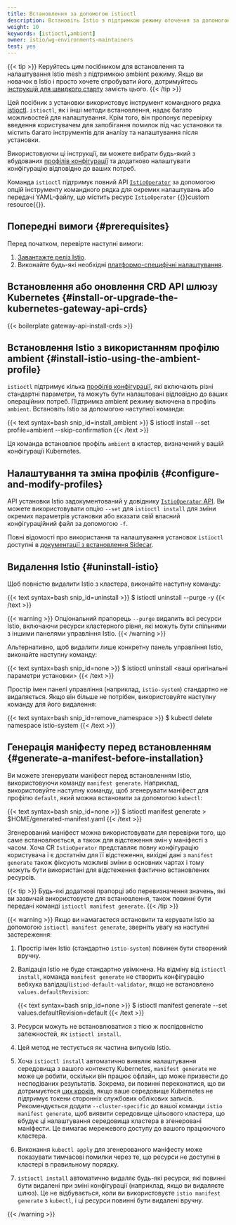 ```yaml
---
title: Встановлення за допомогою istioctl
description: Встановіть Istio з підтримкою режиму оточення за допомогою інструмента командного рядка istioctl.
weight: 10
keywords: [istioctl,ambient]
owner: istio/wg-environments-maintainers
test: yes
---
```


{{< tip >}}
Керуйтесь цим посібником для встановлення та налаштування Istio mesh з підтримкою ambient режиму. Якщо ви новачок в Istio і просто хочете спробувати його, дотримуйтесь [інструкцій для швидкого старту](/docs/ambient/getting-started) замість цього.
{{< /tip >}}

Цей посібник з установки використовує інструмент командного рядка [istioctl](/docs/reference/commands/istioctl/). `istioctl`, як і інші методи встановлення, надає багато можливостей для налаштування. Крім того, він пропонує перевірку введення користувачем для запобігання помилок під час установки та містить багато інструментів для аналізу та налаштування після установки.

Використовуючи ці інструкції, ви можете вибрати будь-який з вбудованих
[профілів конфігурації](/docs/setup/additional-setup/config-profiles/)
та додатково налаштувати конфігурацію відповідно до ваших потреб.

Команда `istioctl` підтримує повний API [`IstioOperator`](/docs/reference/config/istio.operator.v1alpha1/) за допомогою опцій інструменту командного рядка для окремих налаштувань або передачі YAML-файлу, що містить ресурс `IstioOperator` {{<gloss CRD>}}custom resource{{</gloss>}}.

## Попередні вимоги {#prerequisites}

Перед початком, перевірте наступні вимоги:

1. [Завантажте реліз Istio](/docs/setup/additional-setup/download-istio-release/).
1. Виконайте будь-які необхідні [платформо-специфічні налаштування](/docs/ambient/install/platform-prerequisites/).

## Встановлення або оновлення CRD API шлюзу Kubernetes {#install-or-upgrade-the-kubernetes-gateway-api-crds}

{{< boilerplate gateway-api-install-crds >}}

## Встановлення Istio з використанням профілю ambient {#install-istio-using-the-ambient-profile}

`istioctl` підтримує кілька [профілів конфігурації](/docs/setup/additional-setup/config-profiles/), які включають різні стандартні параметри, та можуть бути налаштовані відповідно до ваших операційних потреб. Підтримка ambient режиму включена в профіль `ambient`. Встановіть Istio за допомогою наступної команди:

{{< text syntax=bash snip_id=install_ambient >}}
$ istioctl install --set profile=ambient --skip-confirmation
{{< /text >}}

Ця команда встановлює профіль `ambient` в кластер, визначений у вашій
конфігурації Kubernetes.

## Налаштування та зміна профілів {#configure-and-modify-profiles}

API установки Istio задокументований у довіднику [`IstioOperator` API](/docs/reference/config/istio.operator.v1alpha1/). Ви можете використовувати опцію `--set` для `istioctl install` для зміни окремих параметрів установки або вказати свій власний конфігураційний файл за допомогою `-f`.

Повні відомості про використання та налаштування установок `istioctl` доступні в [документації з встановлення Sidecar](/docs/setup/install/istioctl/).

## Видалення Istio {#uninstall-istio}

Щоб повністю видалити Istio з кластера, виконайте наступну команду:

{{< text syntax=bash snip_id=uninstall >}}
$ istioctl uninstall --purge -y
{{< /text >}}

{{< warning >}}
Опціональний прапорець `--purge` видалить всі ресурси Istio, включаючи ресурси кластерного рівня, які можуть бути спільними з іншими панелями управління Istio.
{{< /warning >}}

Альтернативно, щоб видалити лише конкретну панель управління Istio, виконайте наступну команду:

{{< text syntax=bash snip_id=none >}}
$ istioctl uninstall <ваші оригінальні параметри установки>
{{< /text >}}

Простір імен панелі управління (наприклад, `istio-system`) стандартно не видаляється. Якщо він більше не потрібен, використовуйте наступну команду для його видалення:

{{< text syntax=bash snip_id=remove_namespace >}}
$ kubectl delete namespace istio-system
{{< /text >}}

## Генерація маніфесту перед встановленням {#generate-a-manifest-before-installation}

Ви можете згенерувати маніфест перед встановленням Istio, використовуючи команду `manifest generate`. Наприклад, використовуйте наступну команду, щоб згенерувати маніфест для профілю `default`, який можна встановити за допомогою `kubectl`:

{{< text syntax=bash snip_id=none >}}
$ istioctl manifest generate > $HOME/generated-manifest.yaml
{{< /text >}}

Згенерований маніфест можна використовувати для перевірки того, що саме встановлюється, а також для відстеження змін у маніфесті з часом. Хоча CR `IstioOperator` представляє повну конфігурацію користувача і є достатнім для її відстеження, вихідні дані з `manifest generate` також фіксують можливі зміни в основних чартах і тому можуть бути використані для відстеження фактично встановлених ресурсів.

{{< tip >}}
Будь-які додаткові прапорці або перевизначення значень, які ви зазвичай використовуєте для встановлення, також повинні бути передані команді `istioctl manifest generate`.
{{< /tip >}}

{{< warning >}}
Якщо ви намагаєтеся встановити та керувати Istio за допомогою `istioctl manifest generate`, зверніть увагу на наступні застереження:

1. Простір імен Istio (стандартно `istio-system`) повинен бути створений вручну.

2. Валідація Istio не буде стандартно увімкнена. На відміну від `istioctl install`, команда `manifest generate` не створить конфігурацію вебхука валідації`istiod-default-validator`, якщо не встановлено `values.defaultRevision`:

    {{< text syntax=bash snip_id=none >}}
    $ istioctl manifest generate --set values.defaultRevision=default
    {{< /text >}}

1. Ресурси можуть не встановлюватися з тією ж послідовністю залежностей, як `istioctl install`.

1. Цей метод не тестується як частина випусків Istio.

1. Хоча `istioctl install` автоматично виявляє налаштування середовища з вашого контексту Kubernetes, `manifest generate` не може це робити, оскільки він працює офлайн, що може призвести до несподіваних результатів. Зокрема, ви повинні переконатися, що ви дотримуєтеся [цих кроків](/docs/ops/best-practices/security/#configure-third-party-service-account-tokens), якщо ваше середовище Kubernetes не підтримує токени сторонніх службових облікових записів. Рекомендується додати `--cluster-specific` до вашої команди `istio manifest generate`, щоб виявити середовище цільового кластера, що вбудує ці налаштування середовища кластера в згенеровані маніфести. Це вимагає мережевого доступу до вашого працюючого кластера.

1. Виконання `kubectl apply` для згенерованого маніфесту може показувати тимчасові помилки через те, що ресурси не доступні в кластері в правильному порядку.

1. `istioctl install` автоматично видаляє будь-які ресурси, які повинні бути видалені при зміні конфігурації (наприклад, якщо ви видаляєте шлюз). Це не відбувається, коли ви використовуєте `istio manifest generate` з `kubectl`, і ці ресурси повинні бути видалені вручну.

{{< /warning >}}
